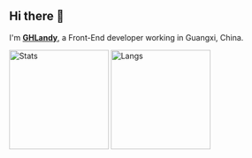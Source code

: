 ## Hi there 👋

I'm [**GHLandy**](https://ghlandy.com), a Front-End developer working in Guangxi, China.

<div>
  <img src="https://github-readme-stats.vercel.app/api?username=GHLandy&show_icons=true&theme=cobalt" alt="Stats" style="height: 180px" />
  <img src="https://github-readme-stats.vercel.app/api/top-langs/?username=GHLandy&layout=compact&theme=cobalt" alt="Langs" style="height: 180px" />
</div>
